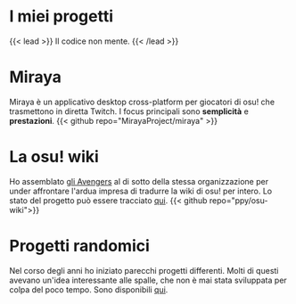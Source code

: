 # I miei progetti
{{< lead >}}
Il codice non mente.
{{< /lead >}}

# Miraya
Miraya è un applicativo desktop cross-platform per giocatori di osu! che trasmettono in diretta Twitch. I focus principali sono **semplicità** e **prestazioni**.
{{< github repo="MirayaProject/miraya" >}}

# La osu! wiki
Ho assemblato [gli Avengers](https://github.com/orgs/osu-italy/teams/translators) al di sotto della stessa organizzazione per under affrontare l'ardua impresa di tradurre la wiki di osu! per intero. Lo stato del progetto può essere tracciato [qui](https://github.com/osu-italy/osu-wiki).
{{< github repo="ppy/osu-wiki">}}

# Progetti randomici
Nel corso degli anni ho iniziato parecchi progetti differenti. Molti di questi avevano un'idea interessante alle spalle, che non è mai stata sviluppata per colpa del poco tempo. Sono disponibili [qui](https://github.com/Sclafus?tab=repositories).
